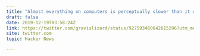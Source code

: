 ```yaml
---
title: "Almost everything on computers is perceptually slower than it was in 1983 (2017)"
draft: false
date: 2019-12-19T03:58:24Z
link: https://twitter.com/gravislizard/status/927593460642615296?utm_medium=RSS&utm_source=hune
site: twitter.com
topic: Hacker News  

---
```

